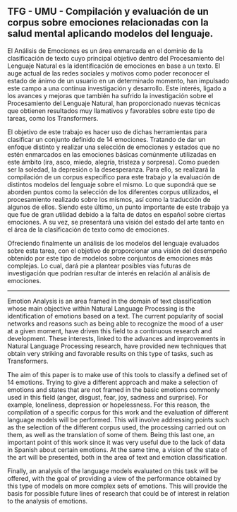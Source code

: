 ## TFG - UMU - Compilación y evaluación de un corpus sobre emociones relacionadas con la salud mental aplicando modelos del lenguaje. 

 El Análisis de Emociones es un área enmarcada en el dominio de la clasificación de texto cuyo principal objetivo dentro del Procesamiento del Lenguaje Natural es la identificación de emociones en base a un texto. El auge actual de las redes sociales y motivos como poder reconocer el estado de ánimo de un usuario en un determinado momento, han impulsado este campo a una continua investigación y desarrollo. 
Este interés, ligado a los avances y mejoras que también ha sufrido la investigación sobre el Procesamiento del Lenguaje Natural, han proporcionado nuevas técnicas que obtienen resultados muy llamativos y favorables sobre este tipo de tareas, como los Transformers.

El objetivo de este trabajo es hacer uso de dichas herramientas para clasificar un conjunto definido de 14 emociones. Tratando de dar un enfoque distinto y realizar una selección de emociones y estados que no estén enmarcados en las emociones básicas comúnmente utilizadas en este ámbito (ira, asco, miedo, alegría, tristeza y sorpresa). Como pueden ser la soledad, la depresión o la desesperanza. Para ello, se realizará la compilación de un corpus específico para este trabajo y la evaluación de distintos modelos del lenguaje sobre el mismo. Lo que supondrá que se aborden puntos como la selección de los diferentes corpus utilizados, el procesamiento realizado sobre los mismos, así como la traducción de algunos de ellos. Siendo este último, un punto importante de este trabajo ya que fue de gran utilidad debido a la falta de datos en español sobre ciertas emociones. A su vez, se presentará una visión del estado del arte tanto en el área de la clasificación de texto como de emociones. 

Ofreciendo finalmente un análisis de los modelos del lenguaje evaluados sobre esta tarea, con el objetivo de proporcionar una visión del desempeño obtenido por este tipo de modelos sobre conjuntos de emociones más complejas. Lo cual, dará pie a plantear posibles vías futuras de investigación que podrían resultar de interés en relación al análisis de emociones.

----------------------

Emotion Analysis is an area framed in the domain of text classification whose main objective within Natural Language Processing is the identification of emotions based on a text. The current popularity of social networks and reasons such as being able to recognize the mood of a user at a given moment, have driven this field to a continuous research and development. These interests, linked to the advances and improvements in Natural Language Processing research, have provided new techniques that obtain very striking and favorable results on this type of tasks, such as Transformers.

The aim of this paper is to make use of this tools to classify a defined set of 14 emotions. Trying to give a different approach and make a selection of emotions and states that are not framed in the basic emotions commonly used in this field (anger, disgust, fear, joy, sadness and surprise). For example, loneliness, depression or hopelessness. For this reason, the compilation of a specific corpus for this work and the evaluation of different language models will be performed. This will involve addressing points such as the selection of the different corpus used, the processing carried out on them, as well as the translation of some of them. Being this last one, an important point of this work since it was very useful due to the lack of data in Spanish about certain emotions. At the same time, a vision of the state of the art will be presented, both in the area of text and emotion classification.

Finally, an analysis of the language models evaluated on this task will be offered, with the goal of providing a view of the performance obtained by this type of models on more complex sets of emotions. This will provide the basis for possible future lines of research that could be of interest in relation to the analysis of emotions.
